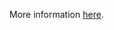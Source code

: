 More information [here](https://docs.prismacloud.io/en/enterprise-edition/policy-reference/aws-policies/aws-general-policies/bc-aws-384).
